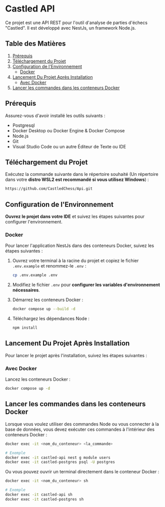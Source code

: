 # Castled API

Ce projet est une API REST pour l'outil d'analyse de parties d'échecs "Castled". Il est développé avec NestJs, un framework Node.js.

## Table des Matières
1. [Prérequis](#prérequis)
2. [Téléchargement du Projet](#téléchargement-du-projet)
3. [Configuration de l'Environnement](#configuration-de-lenvironnement)
   - [Docker](#docker)
4. [Lancement Du Projet Après Installation](#lancement-du-projet-après-installation)
   - [Avec Docker](#avec-docker)
5. [Lancer les commandes dans les conteneurs Docker](#lancer-les-commandes-dans-les-conteneurs-Docker)

## Prérequis
Assurez-vous d'avoir installé les outils suivants :
- Postgresql
- Docker Desktop  ou Docker Engine & Docker Compose
- Node.js
- Git
- Visual Studio Code ou un autre Éditeur de Texte ou IDE

## Téléchargement du Projet
Exécutez la commande suivante dans le répertoire souhaité (Un répertoire dans votre **distro WSL2 est recommandé si vous utilisez Windows**) :

```sh
https://github.com/CastledChess/Api.git
```

## Configuration de l'Environnement
**Ouvrez le projet dans votre IDE** et suivez les étapes suivantes pour configurer l'environnement.

### Docker
Pour lancer l'application NestJs dans des conteneurs Docker, suivez les étapes suivantes :

1. Ouvrez votre terminal à la racine du projet et copiez le fichier `.env.example` et renommez-le `.env` :
    ```sh
    cp .env.example .env
    ```

2. Modifiez le fichier `.env` pour **configurer les variables d'environnement nécessaires**.

3. Démarrez les conteneurs Docker :
    ```sh
    docker compose up --build -d
    ```
4. Téléchargez les dépendances Node :
    ```sh
    npm install
    ```

## Lancement Du Projet Après Installation
Pour lancer le projet après l'installation, suivez les étapes suivantes :

### Avec Docker

Lancez les conteneurs Docker :
```sh
docker compose up -d
```

## Lancer les commandes dans les conteneurs Docker
Lorsque vous voulez utiliser des commandes Node ou vous connecter à la base de données, vous devez exécuter ces commandes à l'intérieur des conteneurs Docker :

```sh
docker exec -it <nom_du_conteneur> <la_commande>

# Exemple
docker exec -it castled-api nest g module users
docker exec -it castled-postgres psql -U postgres
```

Ou vous pouvez ouvrir un terminal directement dans le conteneur Docker :

```sh
docker exec -it <nom_du_conteneur> sh

# Exemple
docker exec -it castled-api sh
docker exec -it castled-postgres sh
```
